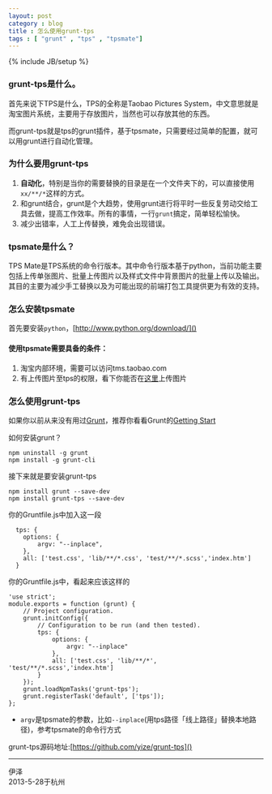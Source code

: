 ```yaml
---
layout: post
category : blog
title : 怎么使用grunt-tps
tags : [ "grunt" , "tps" , "tpsmate"]
---
```

{% include JB/setup %}

### grunt-tps是什么。

首先来说下TPS是什么，TPS的全称是Taobao Pictures System，中文意思就是淘宝图片系统，主要用于存放图片，当然也可以存放其他的东西。

而grunt-tps就是tps的grunt插件，基于tpsmate，只需要经过简单的配置，就可以用grunt进行自动化管理。

### 为什么要用grunt-tps

1. **自动化**，特别是当你的需要替换的目录是在一个文件夹下的，可以直接使用`xx/**/*`这样的方式。
2. 和grunt结合，grunt是个大趋势，使用grunt进行将平时一些反复劳动交给工具去做，提高工作效率。所有的事情，一行`grunt`搞定，简单轻松愉快。
3. 减少出错率，人工上传替换，难免会出现错误。

### tpsmate是什么？

TPS Mate是TPS系统的命令行版本。其中命令行版本基于python，当前功能主要包括上传单张图片、批量上传图片以及样式文件中背景图片的批量上传以及输出。其目的主要为减少手工替换以及为可能出现的前端打包工具提供更为有效的支持。

### 怎么安装tpsmate

首先要安装`python`，[http://www.python.org/download/]()


#### 使用tpsmate需要具备的条件：

1. 淘宝内部环境，需要可以访问tms.taobao.com
2. 有上传图片至tps的权限，看下你能否在[这里](http://tps.tms.taobao.com/photo/index.htm)上传图片

### 怎么使用grunt-tps

如果你以前从来没有用过[Grunt](http://gruntjs.com/)，推荐你看看Grunt的[Getting Start](http://gruntjs.com/getting-started)

如何安装grunt？


    npm uninstall -g grunt
    npm install -g grunt-cli


接下来就是要安装grunt-tps

    npm install grunt --save-dev
    npm install grunt-tps --save-dev


你的Gruntfile.js中加入这一段


      tps: {
        options: {
            argv: "--inplace",
        },
        all: ['test.css', 'lib/**/*.css', 'test/**/*.scss','index.htm']
      }

你的Gruntfile.js中，看起来应该这样的


    'use strict';
    module.exports = function (grunt) {
        // Project configuration.
        grunt.initConfig({
            // Configuration to be run (and then tested).
            tps: {
                options: {
                    argv: "--inplace"
                },
                all: ['test.css', 'lib/**/*', 'test/**/*.scss','index.htm']
            }
        });
        grunt.loadNpmTasks('grunt-tps');
        grunt.registerTask('default', ['tps']);
    };

- `argv`是tpsmate的参数，比如`--inplace`(用tps路径「线上路径」替换本地路径)，参考tpsmate的命令行方式

grunt-tps源码地址:[https://github.com/yize/grunt-tps]()

---
伊泽  
2013-5-28于杭州

